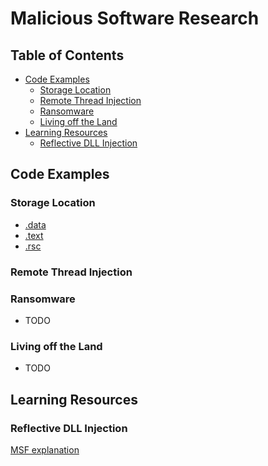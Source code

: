 # Malicious Software Research
## Table of Contents
- [Code Examples](#code-examples)
    - [Storage Location](#storage-location)
    - [Remote Thread Injection](#remote-thread-injection)
    - [Ransomware](#ransomware)
    - [Living off the Land](#living-off-the-land)
- [Learning Resources](#learning-resources)
    - [Reflective DLL Injection](#reflective-dll-injection)

## Code Examples
### Storage Location
- <a href="https://github.com/0xvpr/MWD/blob/main/data/main.c">.data</a>
- <a href="https://github.com/0xvpr/MWD/blob/main/text/main.c">.text</a>
- <a href="https://github.com/0xvpr/MWD/blob/main/rsc/main.c">.rsc</a>

### Remote Thread Injection

### Ransomware
- TODO

### Living off the Land
- TODO

## Learning Resources
### Reflective DLL Injection
<a href="https://github.com/rapid7/metasploit-framework/wiki/Using-ReflectiveDll-Injection">MSF explanation</a>
